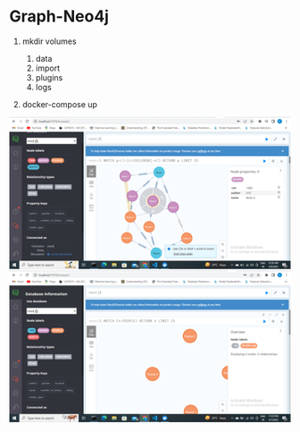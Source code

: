 # Graph-Neo4j

1. mkdir volumes
    1. data
    1. import
    1. plugins
    1. logs

1. docker-compose up

![alt text](relationships.png)
![alt text](node.png)
 